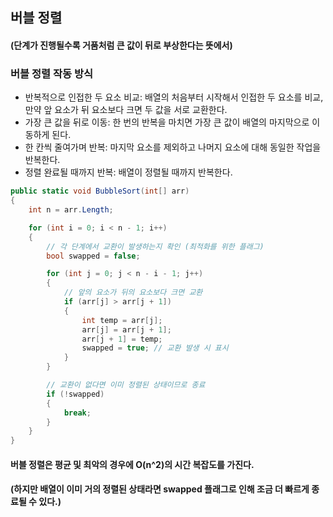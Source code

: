 ## 버블 정렬 
#### (단계가 진행될수록 거품처럼 큰 값이 뒤로 부상한다는 뜻에서)

### 버블 정렬 작동 방식
- 반복적으로 인접한 두 요소 비교: 배열의 처음부터 시작해서 인접한 두 요소를 비교, 만약 앞 요소가 뒤 요소보다 크면 두 값을 서로 교환한다.
- 가장 큰 값을 뒤로 이동: 한 번의 반복을 마치면 가장 큰 값이 배열의 마지막으로 이동하게 된다.
- 한 칸씩 줄여가며 반복: 마지막 요소를 제외하고 나머지 요소에 대해 동일한 작업을 반복한다.
- 정렬 완료될 때까지 반복: 배열이 정렬될 때까지 반복한다.

```cs
public static void BubbleSort(int[] arr)
{
    int n = arr.Length;

    for (int i = 0; i < n - 1; i++)
    {
        // 각 단계에서 교환이 발생하는지 확인 (최적화를 위한 플래그)
        bool swapped = false;

        for (int j = 0; j < n - i - 1; j++)
        {
            // 앞의 요소가 뒤의 요소보다 크면 교환
            if (arr[j] > arr[j + 1])
            {
                int temp = arr[j];
                arr[j] = arr[j + 1];
                arr[j + 1] = temp;
                swapped = true; // 교환 발생 시 표시
            }
        }

        // 교환이 없다면 이미 정렬된 상태이므로 종료
        if (!swapped)
        {
            break;
        }
    }
}
```

#### 버블 정렬은 평균 및 최악의 경우에 O(n^2)의 시간 복잡도를 가진다. 
#### (하지만 배열이 이미 거의 정렬된 상태라면 swapped 플래그로 인해 조금 더 빠르게 종료될 수 있다.)
